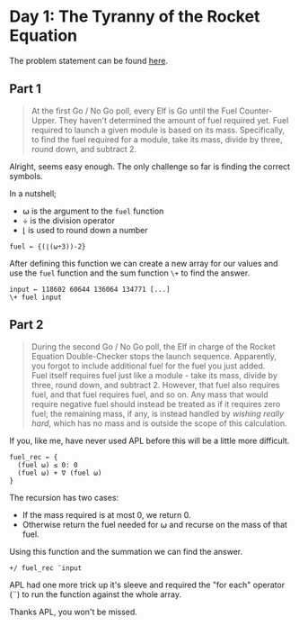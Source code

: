 # Day 1: The Tyranny of the Rocket Equation
The problem statement can be found [here](https://adventofcode.com/2019/day/1).
## Part 1
>At the first Go / No Go poll, every Elf is Go until the Fuel Counter-Upper. They haven't determined the amount of fuel required yet.
>Fuel required to launch a given module is based on its mass. Specifically, to find the fuel required for a module, take its mass, divide by three, round down, and subtract 2.

Alright, seems easy enough. The only challenge so far is finding the correct symbols.  

In a nutshell;
* ⍵ is the argument to the `fuel` function
* ÷ is the division operator
* ⌊ is used to round down a number
```apl
fuel ← {(⌊(⍵÷3))-2}
```
After defining this function we can create a new array for our values and use the `fuel` function and the sum function `\+` to find the answer.
```apl
input ← 118602 60644 136064 134771 [...]
\+ fuel input
```

## Part 2
>During the second Go / No Go poll, the Elf in charge of the Rocket Equation Double-Checker stops the launch sequence. Apparently, you forgot to include additional fuel for the fuel you just added.  
>Fuel itself requires fuel just like a module - take its mass, divide by three, round down, and subtract 2. However, that fuel also requires fuel, and that fuel requires fuel, and so on. Any mass that would require negative fuel should instead be treated as if it requires zero fuel; the remaining mass, if any, is instead handled by _wishing really hard_, which has no mass and is outside the scope of this calculation.

If you, like me, have never used APL before this will be a little more difficult.  
```apl
fuel_rec ← {
  (fuel ⍵) ≤ 0: 0
  (fuel ⍵) + ∇ (fuel ⍵)
}
```
The recursion has two cases:
* If the mass required is at most 0, we return 0.
* Otherwise return the fuel needed for ⍵ and recurse on the mass of that fuel.

Using this function and the summation we can find the answer.
```apl
+/ fuel_rec ¨input
```
APL had one more trick up it's sleeve and required the "for each" operator (¨) to run the function against the whole array.  
  
Thanks APL, you won't be missed.
